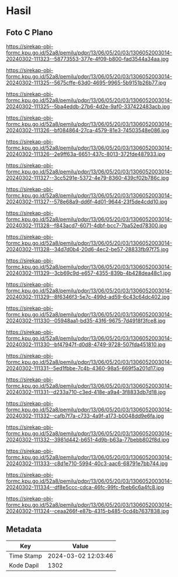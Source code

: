 # Hasil

## Foto C Plano

https://sirekap-obj-formc.kpu.go.id/52a8/pemilu/pdpr/13/06/05/20/03/1306052003014-20240302-111323--58773553-377e-4f09-b800-fad3544a34aa.jpg

https://sirekap-obj-formc.kpu.go.id/52a8/pemilu/pdpr/13/06/05/20/03/1306052003014-20240302-111325--5675cffe-63d0-4695-9965-5b9151b26b77.jpg

https://sirekap-obj-formc.kpu.go.id/52a8/pemilu/pdpr/13/06/05/20/03/1306052003014-20240302-111325--5ba4eddb-27b6-4d2e-9af0-337422483acb.jpg

https://sirekap-obj-formc.kpu.go.id/52a8/pemilu/pdpr/13/06/05/20/03/1306052003014-20240302-111326--bf084864-27ca-4579-81e3-74503548e086.jpg

https://sirekap-obj-formc.kpu.go.id/52a8/pemilu/pdpr/13/06/05/20/03/1306052003014-20240302-111326--2e9ff63a-6651-437c-8013-372fde487933.jpg

https://sirekap-obj-formc.kpu.go.id/52a8/pemilu/pdpr/13/06/05/20/03/1306052003014-20240302-111327--3cc5291e-5372-4e79-8360-439cf02b786c.jpg

https://sirekap-obj-formc.kpu.go.id/52a8/pemilu/pdpr/13/06/05/20/03/1306052003014-20240302-111327--578e68a9-dd6f-4d01-9644-23f5de4cdd10.jpg

https://sirekap-obj-formc.kpu.go.id/52a8/pemilu/pdpr/13/06/05/20/03/1306052003014-20240302-111328--f843acd7-6071-4dbf-bcc7-7ba52ed78300.jpg

https://sirekap-obj-formc.kpu.go.id/52a8/pemilu/pdpr/13/06/05/20/03/1306052003014-20240302-111328--34d7d0b4-20d6-4ec2-be57-28833fb97f75.jpg

https://sirekap-obj-formc.kpu.go.id/52a8/pemilu/pdpr/13/06/05/20/03/1306052003014-20240302-111329--3cb69c9d-e657-4355-839b-4b428dea48c1.jpg

https://sirekap-obj-formc.kpu.go.id/52a8/pemilu/pdpr/13/06/05/20/03/1306052003014-20240302-111329--8f6346f3-5e7c-499d-ad59-6c43c64dc402.jpg

https://sirekap-obj-formc.kpu.go.id/52a8/pemilu/pdpr/13/06/05/20/03/1306052003014-20240302-111330--05948aa1-bd35-43f6-9675-7d4918f3fce8.jpg

https://sirekap-obj-formc.kpu.go.id/52a8/pemilu/pdpr/13/06/05/20/03/1306052003014-20240302-111330--bf47947f-d0d8-4749-9728-507fda451810.jpg

https://sirekap-obj-formc.kpu.go.id/52a8/pemilu/pdpr/13/06/05/20/03/1306052003014-20240302-111331--5ed1fbbe-7c4b-4360-98a5-669f5a201d17.jpg

https://sirekap-obj-formc.kpu.go.id/52a8/pemilu/pdpr/13/06/05/20/03/1306052003014-20240302-111331--d233a710-c3ed-418e-a9a4-3f8833db7d18.jpg

https://sirekap-obj-formc.kpu.go.id/52a8/pemilu/pdpr/13/06/05/20/03/1306052003014-20240302-111332--cafb7f7a-c733-4a9f-a173-b0048dd9e6fa.jpg

https://sirekap-obj-formc.kpu.go.id/52a8/pemilu/pdpr/13/06/05/20/03/1306052003014-20240302-111332--3981d442-b651-4d9b-b63a-77bebb802f8d.jpg

https://sirekap-obj-formc.kpu.go.id/52a8/pemilu/pdpr/13/06/05/20/03/1306052003014-20240302-111333--c8d1e710-5994-40c3-aac6-68791e7bb744.jpg

https://sirekap-obj-formc.kpu.go.id/52a8/pemilu/pdpr/13/06/05/20/03/1306052003014-20240302-111334--df8e5ccc-cdca-46fc-99fc-fbeb6c6a4fc8.jpg

https://sirekap-obj-formc.kpu.go.id/52a8/pemilu/pdpr/13/06/05/20/03/1306052003014-20240302-111324--ceaa266f-e87b-4315-b485-0cd4b7637838.jpg


## Metadata

| Key        | Value               |
| ---------- | ------------------- |
| Time Stamp | 2024-03-02 12:03:46 |
| Kode Dapil | 1302                |



